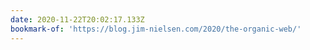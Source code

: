 ```yaml
---
date: 2020-11-22T20:02:17.133Z
bookmark-of: 'https://blog.jim-nielsen.com/2020/the-organic-web/'
---
```


